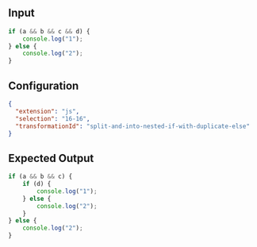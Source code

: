 
## Input
```javascript input
if (a && b && c && d) {
    console.log("1");
} else {
    console.log("2");
}
```

## Configuration
```json configuration
{
  "extension": "js",
  "selection": "16-16",
  "transformationId": "split-and-into-nested-if-with-duplicate-else"
}
```

## Expected Output
```javascript expected output
if (a && b && c) {
    if (d) {
        console.log("1");
    } else {
        console.log("2");
    }
} else {
    console.log("2");
}
```
